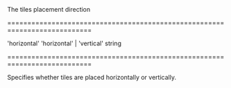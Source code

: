 <!--**
/*-------------------------------------------
    Auto-generated file. Do not modify.
-------------------------------------------

**-->
<!--d-->The tiles placement direction<!--/d-->
===========================================================================
<!--default-->'horizontal'<!--/default-->
<!--acceptValues-->'horizontal' | 'vertical'<!--/acceptValues-->
<!--type-->string<!--/type-->
===========================================================================

<!--shortDescription-->
Specifies whether tiles are placed horizontally or vertically.
<!--/shortDescription-->

<!--fullDescription-->

<!--/fullDescription-->